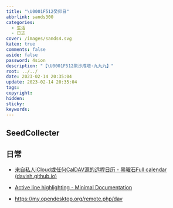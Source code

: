 ```yaml
---
title: "\U0001F512癸卯日"
abbrlink: sands300
categories:
  - 生活
  - 日志
cover: /images/sands4.svg
katex: true
comments: false
aside: false
password: 4sion
description: "【\U0001F512聚沙成塔·九九九】"
root: ../../
date: 2023-02-14 20:35:04
update: 2023-02-14 20:35:04
tags:
copyright:
hidden:
sticky:
keywords:
---
```


## SeedCollecter


## 日常

* [来自私人iCloud或任何CalDAV源的远程日历 - 黑曜石Full calendar (davish.github.io)](https://davish.github.io/obsidian-full-calendar/calendars/caldav/)
* [Active line highlighting - Minimal Documentation](https://minimal.guide/Features/Active+line+highlighting)

* https://my.opendesktop.org/remote.php/dav